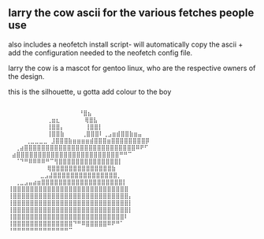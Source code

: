 ## larry the cow ascii for the various fetches people use

also includes a neofetch install script- will automatically copy the ascii + add the configuration needed to the neofetch config file.

larry the cow is a mascot for gentoo linux, who are the respective owners of the design.

this is the silhouette, u gotta add colour to the boy
```

                    ⠘⣿⣦
           ⢀⣶⣆       ⢿⣿⣧
           ⢸⣿⣿⡄      ⢸⣿⣿⡇
           ⢸⣿⣿⣷     ⢀⣿⣿⣿⠇⢀⣠⣶⣾⣿⣿⣷⣶⣤
     ⢀⣀⣀⣀⣀ ⣸⣿⣿⣿⣷⣶⣶⣶⣶⣾⣿⣿⣿⣶⣿⣿⣿⣿⣿⣿⣿⣿⡿
  ⢀⣴⣿⣿⣿⣿⣿⣿⣿⣿⣿⣿⣿⣿⣿⣿⣿⣿⣿⣿⣿⣿⣿⣿⣿⣿⣿⣿⠿⠟⠋
 ⣴⣿⣿⣿⣿⣿⣿⣿⣿⣿⣿⣿⣿⣿⣿⣿⣿⣿⣿⣿⣿⣿⣿⣿⣿⠛⠛⠉
  ⠈⠙⠛⠿⠿⠿⠿⠛⠉⢻⣿⣿⣿⣿⣿⣿⣿⣿⣿⣿⣿⣿⣿⣿⡇
           ⢿⣿⣿⣿⣿⣿⣿⣿⣿⣿⣿⣿⣿⣿⣿⣷
         ⣀⣠⣼⣿⣿⣿⣿⣿⣿⣿⣿⣿⣿⣿⣿⣿⣿⣿⡀
  ⢀⣀⣠⣤⣴⣶⣿⣿⣿⣿⣿⣿⣿⣿⣿⣿⣿⣿⣿⣿⣿⣿⣿⣿⣿⡇
⢸⣿⣿⣿⣿⣿⣿⣿⣿⣿⣿⣿⣿⣿⣿⣿⣿⣿⣿⣿⣿⣿⣿⣿⣿⣿⣿⣿
⢸⣿⣿⣿⣿⣿⣿⣿⣿⣿⣿⣿⣿⣿⣿⣿⣿⣿⣿⣿⣿⣿⣿⣿⣿⣿⣿⣿⡄
⢸⣿⣿⣿⣿⣿⣿⣿⣿⣿⣿⣿⣿⣿⣿⣿⣿⣿⣿⣿⣿⣿⣿⣿⣿⣿⣿⣿⡇
⢸⣿⣿⣿⣿⣿⣿⣿⣿⣿⣿⣿⣿⣿⣿⣿⣿⣿⣿⣿⣿⣿⣿⣿⣿⣿⣿⣿⡇
⢸⣿⣿⣿⣿⣿⣿⣿⣿⣿⣿⣿⣿⣿⣿⣿⣿⣿⣿⣿⣿⣿⣿⣿⣿⣿⣿⠇
⢸⣿⣿⣿⣿⣿⣿⣿⣿⣿⣿⣿⣿⣿⣿⠙⠛⠿⣿⣿⣿⣿⣿⠿⠟⠛⠁
⠘⠛⠛⠛⠛⠛⠛⠛⠛⠛⠛⠛⠛⠛⠉
```
